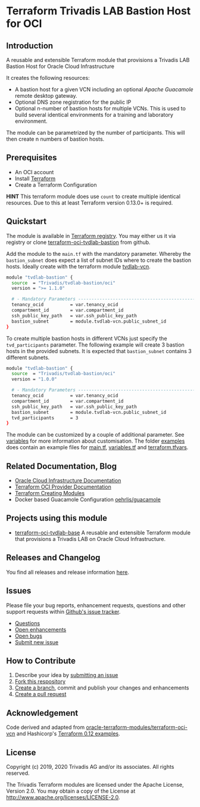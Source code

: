 # Terraform Trivadis LAB Bastion Host for OCI

## Introduction

A reusable and extensible Terraform module that provisions a Trivadis LAB Bastion Host for Oracle Cloud Infrastructure

It creates the following resources:

* A bastion host for a given VCN including an optional *Apache* *Guacamole* remote desktop gateway.
* Optional DNS zone registration for the public IP
* Optional n-number of bastion hosts for multiple VCNs. This is used to build several identical environments for a training and laboratory environment.

The module can be parametrized by the number of participants. This will then create n numbers of bastion hosts.

## Prerequisites

- An OCI account
- Install [Terraform](https://www.terraform.io/downloads.html)
- Create a Terraform Configuration

**HINT** This terraform module does use `count` to create multiple identical resources. Due to this at least Terraform version 0.13.0+ is required.

## Quickstart

The module is available in [Terraform registry](https://registry.terraform.io/modules/Trivadis/tvdlab-bastion/oci/latest). You may either us it via registry or clone [terraform-oci-tvdlab-bastion](https://github.com/Trivadis/terraform-oci-tvdlab-bastion) from github.

Add the module to the `main.tf` with the mandatory parameter. Whereby the `bastion_subnet` does expect a list of subnet IDs where to create the bastion hosts. Ideally create with the terraform module [tvdlab-vcn](https://registry.terraform.io/modules/Trivadis/tvdlab-vcn/oci/latest).

```bash
module "tvdlab-bastion" {
  source  = "Trivadis/tvdlab-bastion/oci"
  version = ">= 1.1.0"

  # - Mandatory Parameters --------------------------------------------------
  tenancy_ocid          = var.tenancy_ocid
  compartment_id        = var.compartment_id
  ssh_public_key_path   = var.ssh_public_key_path
  bastion_subnet        = module.tvdlab-vcn.public_subnet_id
}
```

To create multiple bastion hosts in different VCNs just specify the `tvd_participants` parameter. The following example will create 3 bastion hosts in the provided subnets. It is expected that `bastion_subnet` contains 3 different subnets.

```bash
module "tvdlab-bastion" {
  source  = "Trivadis/tvdlab-bastion/oci"
  version = "1.0.0"

  # - Mandatory Parameters --------------------------------------------------
  tenancy_ocid          = var.tenancy_ocid
  compartment_id        = var.compartment_id
  ssh_public_key_path   = var.ssh_public_key_path
  bastion_subnet        = module.tvdlab-vcn.public_subnet_id
  tvd_participants      = 3
}
```

The module can be customized by a couple of additional parameter. See [variables](./doc/variables.md) for more information about customisation. The folder [examples](examples) does contain an example files for [main.tf](examples/main.tf), [variables.tf](examples/variables.tf) and [terraform.tfvars](examples/terraform.tfvars.example).

## Related Documentation, Blog

- [Oracle Cloud Infrastructure Documentation](https://docs.cloud.oracle.com/iaas/Content/home.htm)
- [Terraform OCI Provider Documentation](https://www.terraform.io/docs/providers/oci/index.html)
- [Terraform Creating Modules](https://www.terraform.io/docs/modules/index.html)
- Docker based Guacamole Configuration [oehrlis/guacamole](https://github.com/oehrlis/guacamole)

## Projects using this module

- [terraform-oci-tvdlab-base](https://github.com/Trivadis/terraform-oci-tvdlab-base) A reusable and extensible Terraform module that provisions a Trivadis LAB on Oracle Cloud Infrastructure.

## Releases and Changelog

You find all releases and release information [here](https://github.com/Trivadis/terraform-oci-tvdlab-bastion/releases).

## Issues
Please file your bug reports, enhancement requests, questions and other support requests within [Github's issue tracker](https://help.github.com/articles/about-issues/).

* [Questions](https://github.com/Trivadis/terraform-oci-tvdlab-bastion/issues?q=is%3Aissue+label%3Aquestion)
* [Open enhancements](https://github.com/Trivadis/terraform-oci-tvdlab-bastion/issues?q=is%3Aopen+is%3Aissue+label%3Aenhancement)
* [Open bugs](https://github.com/Trivadis/terraform-oci-tvdlab-bastion/issues?q=is%3Aopen+is%3Aissue+label%3Abug)
* [Submit new issue](https://github.com/Trivadis/terraform-oci-tvdlab-bastion/issues/new)

## How to Contribute

1. Describe your idea by [submitting an issue](https://github.com/Trivadis/terraform-oci-tvdlab-bastion/issues/new)
2. [Fork this respository](https://github.com/Trivadis/terraform-oci-tvdlab-bastion/fork)
3. [Create a branch](https://help.github.com/articles/creating-and-deleting-branches-within-your-repository/), commit and publish your changes and enhancements
4. [Create a pull request](https://help.github.com/articles/creating-a-pull-request/)

## Acknowledgement

Code derived and adapted from [oracle-terraform-modules/terraform-oci-vcn](https://github.com/oracle-terraform-modules/terraform-oci-vcn) and Hashicorp's [Terraform 0.12 examples](https://github.com/terraform-providers/terraform-provider-oci/tree/master/examples).

## License

Copyright (c) 2019, 2020 Trivadis AG and/or its associates. All rights reserved.

The Trivadis Terraform modules are licensed under the Apache License, Version 2.0. You may obtain a copy of the License at http://www.apache.org/licenses/LICENSE-2.0.
